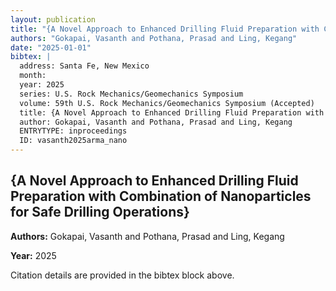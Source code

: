 ```yaml
---
layout: publication
title: "{A Novel Approach to Enhanced Drilling Fluid Preparation with Combination of Nanoparticles for Safe Drilling Operations}"
authors: "Gokapai, Vasanth and Pothana, Prasad and Ling, Kegang"
date: "2025-01-01"
bibtex: |
  address: Santa Fe, New Mexico
  month: 
  year: 2025
  series: U.S. Rock Mechanics/Geomechanics Symposium
  volume: 59th U.S. Rock Mechanics/Geomechanics Symposium (Accepted)
  title: {A Novel Approach to Enhanced Drilling Fluid Preparation with Combination of Nanoparticles for Safe Drilling Operations}
  author: Gokapai, Vasanth and Pothana, Prasad and Ling, Kegang
  ENTRYTYPE: inproceedings
  ID: vasanth2025arma_nano
---
```


## {A Novel Approach to Enhanced Drilling Fluid Preparation with Combination of Nanoparticles for Safe Drilling Operations}

**Authors:** Gokapai, Vasanth and Pothana, Prasad and Ling, Kegang

**Year:** 2025

Citation details are provided in the bibtex block above.

